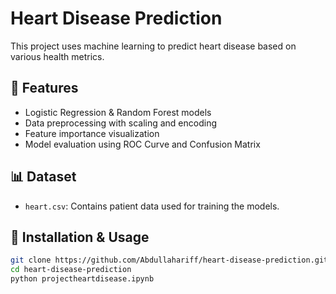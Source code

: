 # Heart Disease Prediction

This project uses machine learning to predict heart disease based on various health metrics.

## 📌 Features
- Logistic Regression & Random Forest models
- Data preprocessing with scaling and encoding
- Feature importance visualization
- Model evaluation using ROC Curve and Confusion Matrix

## 📊 Dataset
- `heart.csv`: Contains patient data used for training the models.

## 🚀 Installation & Usage
```bash
git clone https://github.com/Abdullahariff/heart-disease-prediction.git
cd heart-disease-prediction
python projectheartdisease.ipynb



